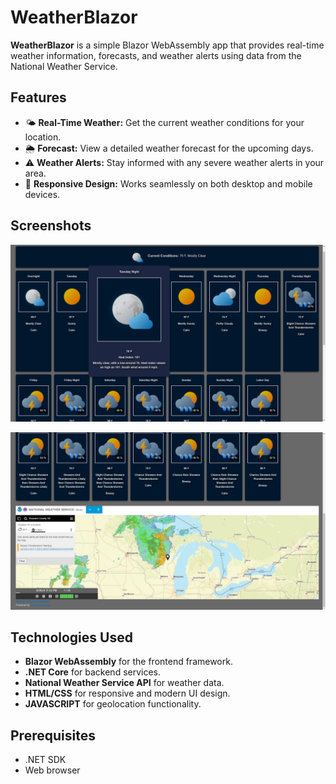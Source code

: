 # WeatherBlazor

**WeatherBlazor** is a simple Blazor WebAssembly app that provides real-time weather information, forecasts, and weather alerts using data from the National Weather Service.

## Features

- 🌤️ **Real-Time Weather:** Get the current weather conditions for your location.
- 🌦️ **Forecast:** View a detailed weather forecast for the upcoming days.
- ⚠️ **Weather Alerts:** Stay informed with any severe weather alerts in your area.
- 📱 **Responsive Design:** Works seamlessly on both desktop and mobile devices.

## Screenshots

[![Weather Forecast](https://github.com/Smileybob72801/WeatherBlazor/blob/master/WeatherBlazor/Screenshots/WeatherBlazorForecast.png?raw=true)](https://github.com/Smileybob72801/WeatherBlazor/blob/master/WeatherBlazor/Screenshots/WeatherBlazorForecast.png?raw=true)
  
[![Local NWS Radar](https://github.com/Smileybob72801/WeatherBlazor/blob/master/WeatherBlazor/Screenshots/WeatherBlazorMap.png?raw=true)](https://github.com/Smileybob72801/WeatherBlazor/blob/master/WeatherBlazor/Screenshots/WeatherBlazorMap.png?raw=true)



## Technologies Used

- **Blazor WebAssembly** for the frontend framework.
- **.NET Core** for backend services.
- **National Weather Service API** for weather data.
- **HTML/CSS** for responsive and modern UI design.
- **JAVASCRIPT** for geolocation functionality.

## Prerequisites

- .NET SDK
- Web browser
